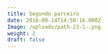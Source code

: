 ```yaml
---
title: Segundo parceiro
date: 2018-09-14T14:58:16.000Z
Image: /uploads/path-23-1-.png
weight: 2
draft: false
---
```

